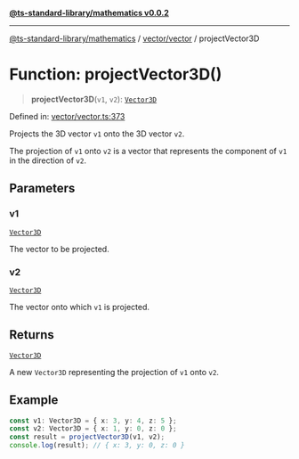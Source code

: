[**@ts-standard-library/mathematics v0.0.2**](../../../README.md)

***

[@ts-standard-library/mathematics](../../../README.md) / [vector/vector](../README.md) / projectVector3D

# Function: projectVector3D()

> **projectVector3D**(`v1`, `v2`): [`Vector3D`](../type-aliases/Vector3D.md)

Defined in: [vector/vector.ts:373](https://github.com/gabaudette/ts-stdlib/blob/725aff52e6f28b9942b278b955914b3ace9f325c/packages/mathematics/src/vector/vector.ts#L373)

Projects the 3D vector `v1` onto the 3D vector `v2`.

The projection of `v1` onto `v2` is a vector that represents the component of `v1` in the direction of `v2`.

## Parameters

### v1

[`Vector3D`](../type-aliases/Vector3D.md)

The vector to be projected.

### v2

[`Vector3D`](../type-aliases/Vector3D.md)

The vector onto which `v1` is projected.

## Returns

[`Vector3D`](../type-aliases/Vector3D.md)

A new `Vector3D` representing the projection of `v1` onto `v2`.

## Example

```ts
const v1: Vector3D = { x: 3, y: 4, z: 5 };
const v2: Vector3D = { x: 1, y: 0, z: 0 };
const result = projectVector3D(v1, v2);
console.log(result); // { x: 3, y: 0, z: 0 }
```
